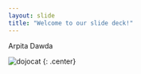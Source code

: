 ```yaml
---
layout: slide
title: "Welcome to our slide deck!"
---
```


Arpita Dawda

![dojocat](https://octodex.github.com/images/dojocat.jpg)
{: .center}
